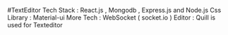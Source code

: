 #TextEditor 
Tech Stack : React.js , Mongodb , Express.js and Node.js
Css Library : Material-ui
More Tech : WebSocket ( socket.io )
Editor : Quill is used for Texteditor
